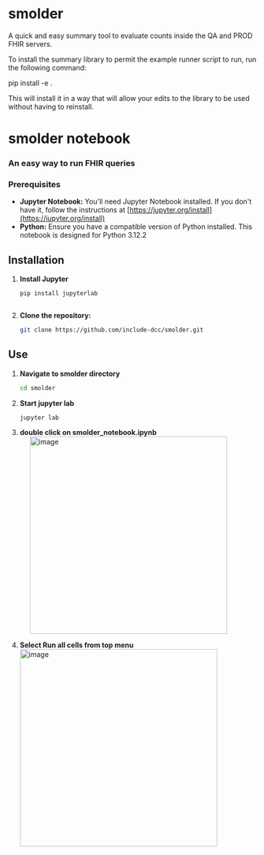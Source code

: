 # smolder
A quick and easy summary tool to evaluate counts inside the QA and PROD FHIR servers. 

To install the summary library to permit the example runner script to run, run the following command:

pip install -e .

This will install it in a way that will allow your edits to the library to be used without having to reinstall. 


# smolder notebook


### An easy way to run FHIR queries



### Prerequisites
* **Jupyter Notebook:**  You'll need Jupyter Notebook installed.  If you don't have it, follow the instructions at [https://jupyter.org/install](https://jupyter.org/install)
* **Python:**  Ensure you have a compatible version of Python installed. This notebook is designed for Python 3.12.2

## Installation
1.  **Install Jupyter**
    ```bash
    pip install jupyterlab



2. **Clone the repository:**
   ```bash
   git clone https://github.com/include-dcc/smolder.git

## Use

1. **Navigate to smolder directory**
    ```bash
    cd smolder
2. **Start jupyter lab**
    ```bash
    jupyter lab
3. **double click on smolder_notebook.ipynb**
<br>   <img width="400" alt="image"  src="https://github.com/user-attachments/assets/4fb61606-00f7-40fb-9c51-31dc375151c3" style="margin-left: 20px!important;">

4. **Select Run all cells from top menu**
<br>   <img width="400" alt="image" src="https://github.com/user-attachments/assets/5838a15c-cf8d-478f-aedc-0e1e932b3b34">

